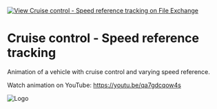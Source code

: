 [![View Cruise control - Speed reference tracking on File Exchange](https://www.mathworks.com/matlabcentral/images/matlab-file-exchange.svg)](https://www.mathworks.com/matlabcentral/fileexchange/91045-cruise-control-speed-reference-tracking)
# Cruise control - Speed reference tracking
Animation of a vehicle with cruise control and varying speed reference.

Watch animation on YouTube: https://youtu.be/qa7gdcqow4s

![Logo](https://www.mathworks.com/matlabcentral/mlc-downloads/downloads/6a01c213-1878-41f8-b17e-f2c563162314/82ab49a2-ec0a-44ad-8847-67a87ba82532/images/1619705256.png)
